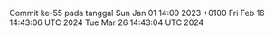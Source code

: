 Commit ke-55 pada tanggal Sun Jan 01 14:00 2023 +0100
Fri Feb 16 14:43:06 UTC 2024
Tue Mar 26 14:43:04 UTC 2024
